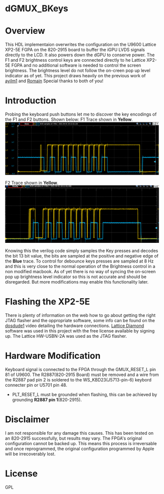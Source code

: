 # dGMUX_BKeys
 
# Overview

This HDL implementaion overwrites the configuration on the U9600 Lattice XP2-5E FGPA on the 820-2915 board to buffer the iGPU LVDS signals directly to the LCD. It also powers down the dGPU to conserve power. The F1 and F2 brightness control keys are connected directly to he Lattice XP2-5E FGPA and no additional software is needed to control the screen brightness. The brightness level do not follow the on-creen pop up level indicator as of yet. This project draws heavily on the previous work of [ayilm1](https://github.com/ayilm1/gMUXBypass) and [Romain](https://github.com/roddoart/gMUXBypass) Special thanks to both of you!  

# Introduction
Probing the keyboard push buttons let me to discover the key encodings of the F1 and F2 buttons. Shown below:
F1 Trace shown in **Yellow**.
![F1 key encoding](https://github.com/Sjenja87/dGMUX_BKeys/blob/main/UP-Trace.PNG?raw=true)

F2 Trace shown in **Yellow**.
![F1 key encoding](https://github.com/Sjenja87/dGMUX_BKeys/blob/main/Down-Trace.PNG?raw=true)

Knowing this the verilog code simply samples the Key presses and decodes the bit 13 bit value, the bits are sampled at the positive and negative edge of the **Blue** trace. 
To control for debounce keys presses are sampled at 8 Hz and this is very close to the normal operation of the Brightness control in a non modified macbook. 
As of yet there is no way of syncing the on-screen pop up brightness level indicator so this is not accurate and should be disregarded. But more modifications may enable this functionality later.

# Flashing the XP2-5E
There is plenty of information on the web how to go about  getting the right JTAG flasher and the oppropriate software, some info can be found on the [dosdude1](https://www.youtube.com/watch?v=lJUyOysbl08) video detailing the hardware connections. [Lattice Diamond](https://www.latticesemi.com/Products/DesignSoftwareAndIP/FPGAandLDS/LatticeDiamond) software was used in this project with the free license available by signing up. The Lattice HW-USBN-2A was used as the JTAG flasher.

# Hardware Modification

Keyboard signal is connected to the FPGA through the GMUX_RESET_L pin 81 of U9600. The R2887(820-2915 Board) must be removed and a wire from the R2887 pad pin 2 is soldered to the WS_KBD23(J5713-pin-6) keybord connecter pin or U5701 pin 48.

* PLT_RESET_L must be grounded when flashing, this can be achieved by grounding **R2887 pin 1**(820-2915).

# Disclaimer
 I am not responsible for any damage this causes. This has been tested on an 820-2915 successfully, but results may vary. The FPGA's original configuration cannot be backed up. This means this process is irreversable and once reprogrammed, the original configuration programmed by Apple will be irrecoverably lost.
 
# License

GPL
